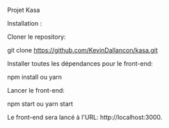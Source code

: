 Projet Kasa

Installation :

Cloner le repository:

git clone https://github.com/KevinDallancon/kasa.git

Installer toutes les dépendances pour le front-end:

npm install ou yarn

Lancer le front-end:

npm start ou yarn start

Le front-end sera lancé à l'URL: http://localhost:3000.